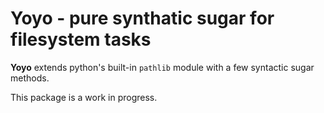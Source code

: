 # Yoyo - pure synthatic sugar for filesystem tasks

**Yoyo** extends python's built-in `pathlib` module with a few syntactic sugar methods.

This package is a work in progress.
